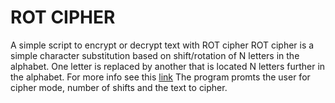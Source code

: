 # ROT CIPHER
A simple script to encrypt or decrypt text with ROT cipher
ROT cipher is a simple character substitution based on shift/rotation
of N letters in the alphabet. One letter is replaced by another that is
located N letters further in the alphabet.
For more info see this <a href="https://www.dcode.fr/rot-cipher">link</a>
The program promts the user for cipher mode, number of shifts and the text to cipher.